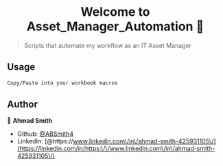 <h1 align="center">Welcome to Asset_Manager_Automation 👋</h1>
<p>
</p>

> Scripts that automate my workflow as an IT Asset Manager

## Usage

```sh
Copy/Paste into your workbook macros 
```

## Author

👤 **Ahmad Smith**

* Github: [@ABSmith4](https://github.com/ABSmith4)
* LinkedIn: [@https:\/\/www.linkedin.com\/in\/ahmad-smith-425931105\/](https://linkedin.com/in/https:\/\/www.linkedin.com\/in\/ahmad-smith-425931105\/)


